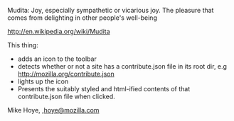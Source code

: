 
Mudita: Joy, especially sympathetic or vicarious joy. The pleasure that comes from delighting in other people's well-being

http://en.wikipedia.org/wiki/Mudita

This thing:

- adds an icon to the toolbar
- detects whether or not a site has a contribute.json file in its root dir, 
  e.g http://mozilla.org/contribute.json 
- lights up the icon 
- Presents the suitably styled and html-ified contents of that contribute.json file when clicked.



Mike Hoye, 
,hoye@mozilla.com
